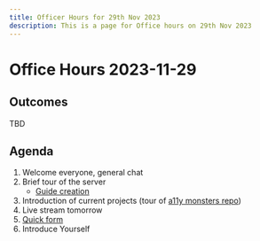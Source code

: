 ```yaml
---
title: Officer Hours for 29th Nov 2023
description: This is a page for Office hours on 29th Nov 2023
---
```

# Office Hours 2023-11-29

## Outcomes
TBD

## Agenda
1. Welcome everyone, general chat 
2. Brief tour of the server
    - [Guide creation](/instructions/a11y-monsters-discord-into)
3. Introduction of current projects (tour of [a11y monsters repo](https://github.com/GrahamTheDevRel/a11y-monsters))
4. Live stream tomorrow
5. [Quick form](https://forms.gle/NVoQ3H7jj3x9o9C2A)
6. Introduce Yourself

